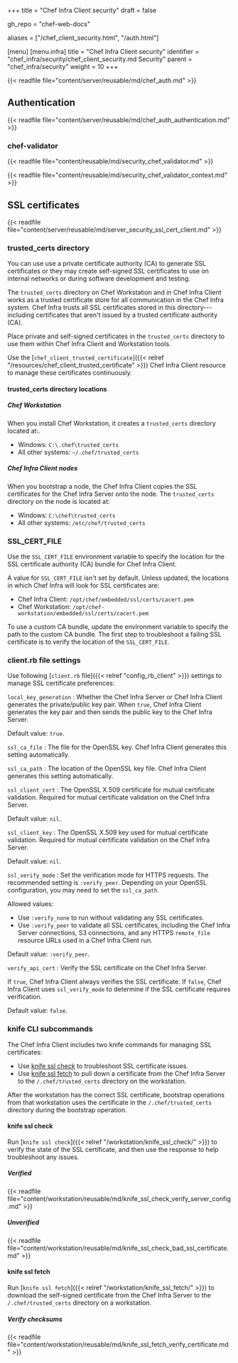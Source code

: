 +++
title = "Chef Infra Client security"
draft = false

gh_repo = "chef-web-docs"

aliases = ["/chef_client_security.html", "/auth.html"]

[menu]
  [menu.infra]
    title = "Chef Infra Client security"
    identifier = "chef_infra/security/chef_client_security.md Security"
    parent = "chef_infra/security"
    weight = 10
+++
<!-- markdownlint-disable-file MD033 -->

{{< readfile file="content/server/reusable/md/chef_auth.md" >}}

## Authentication

{{< readfile file="content/server/reusable/md/chef_auth_authentication.md" >}}

### chef-validator

{{< readfile file="content/reusable/md/security_chef_validator.md" >}}

{{< readfile file="content/reusable/md/security_chef_validator_context.md" >}}

## SSL certificates

{{< readfile file="content/server/reusable/md/server_security_ssl_cert_client.md" >}}

### trusted_certs directory

You can use use a private certificate authority (CA) to generate SSL certificates or they may create self-signed SSL certificates to use on internal networks or during software development and testing.

The `trusted_certs` directory on Chef Workstation and in Chef Infra Client works as a trusted certificate store for all communication in the Chef Infra system. Chef Infra trusts all SSL certificates stored in this directory---including certificates that aren't issued by a trusted certificate authority (CA).

Place private and self-signed certificates in the `trusted_certs` directory to use them within Chef Infra Client and Workstation tools.

Use the [`chef_client_trusted_certificate`]({{< relref "/resources/chef_client_trusted_certificate" >}}) Chef Infra Client resource to manage these certificates continuously.

#### trusted_certs directory locations

##### Chef Workstation

When you install Chef Workstation, it creates a `trusted_certs` directory located at:.

- Windows: `C:\.chef\trusted_certs`
- All other systems: `~/.chef/trusted_certs`

##### Chef Infra Client nodes

When you bootstrap a node, the Chef Infra Client copies the SSL certificates for the Chef Infra Server onto the node. The `trusted_certs` directory on the node is located at:

- Windows: `C:\chef\trusted_certs`
- All other systems: `/etc/chef/trusted_certs`

### SSL_CERT_FILE

Use the `SSL_CERT_FILE` environment variable to specify the location for the SSL certificate authority (CA) bundle for Chef Infra Client.

A value for `SSL_CERT_FILE` isn't set by default. Unless updated, the locations in which Chef Infra will look for SSL certificates are:

- Chef Infra Client: `/opt/chef/embedded/ssl/certs/cacert.pem`
- Chef Workstation: `/opt/chef-workstation/embedded/ssl/certs/cacert.pem`

To use a custom CA bundle, update the environment variable to specify the path to the custom CA bundle. The first step to troubleshoot a failing SSL certificate is to verify the location of the `SSL_CERT_FILE`.

### client.rb file settings

Use following [`client.rb` file]({{< relref "config_rb_client" >}}) settings to manage SSL certificate preferences:

`local_key_generation`
: Whether the Chef Infra Server or Chef Infra Client generates the private/public key pair.
  When `true`, Chef Infra Client generates the key pair and then sends the public key to the Chef Infra Server.

  Default value: `true`.

`ssl_ca_file`
: The file for the OpenSSL key. Chef Infra Client generates this setting automatically.

`ssl_ca_path`
: The location of the OpenSSL key file. Chef Infra Client generates this setting automatically.

`ssl_client_cert`
: The OpenSSL X.509 certificate for mutual certificate validation. Required for mutual certificate validation on the Chef Infra Server.

  Default value: `nil`.

`ssl_client_key`
: The OpenSSL X.509 key used for mutual certificate validation. Required for mutual certificate validation on the Chef Infra Server.

  Default value: `nil`.

`ssl_verify_mode`
: Set the verification mode for HTTPS requests. The recommended setting is `:verify_peer`. Depending on your OpenSSL configuration, you may need to set the `ssl_ca_path`.

  Allowed values:

  - Use `:verify_none` to run without validating any SSL certificates.
  - Use `:verify_peer` to validate all SSL certificates, including the Chef Infra Server connections, S3 connections, and any HTTPS `remote_file` resource URLs used in a Chef Infra Client run.

  Default value: `:verify_peer`.

`verify_api_cert`
: Verify the SSL certificate on the Chef Infra Server.

  If `true`, Chef Infra Client always verifies the SSL certificate. If `false`, Chef Infra Client uses `ssl_verify_mode` to determine if the SSL certificate requires verification.

  Default value: `false`.

### knife CLI subcommands

The Chef Infra Client includes two knife commands for managing SSL certificates:

- Use [knife ssl check](/workstation/knife_ssl_check/) to troubleshoot SSL certificate issues.
- Use [knife ssl fetch](/workstation/knife_ssl_fetch/) to pull down a certificate from the Chef Infra Server to the `/.chef/trusted_certs` directory on the workstation.

After the workstation has the correct SSL certificate, bootstrap operations from that workstation uses the certificate in the `/.chef/trusted_certs` directory during the bootstrap operation.

#### knife ssl check

Run [`knife ssl check`]({{< relref "/workstation/knife_ssl_check/" >}}) to verify the state of the SSL certificate, and then use the response to help troubleshoot any issues.

##### Verified

{{< readfile file="content/workstation/reusable/md/knife_ssl_check_verify_server_config.md" >}}

##### Unverified

{{< readfile file="content/workstation/reusable/md/knife_ssl_check_bad_ssl_certificate.md" >}}

#### knife ssl fetch

Run [`knife ssl fetch`]({{< relref "/workstation/knife_ssl_fetch/" >}}) to download the self-signed certificate from the Chef Infra Server to the `/.chef/trusted_certs` directory on a workstation.

##### Verify checksums

{{< readfile file="content/workstation/reusable/md/knife_ssl_fetch_verify_certificate.md" >}}
